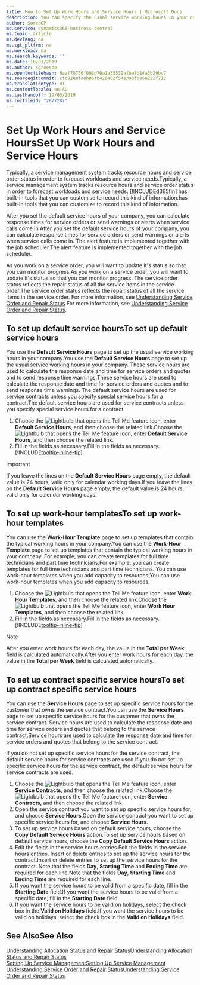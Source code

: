 ```yaml
---
title: How to Set Up Work Hours and Service Hours | Microsoft Docs
description: You can specify the usual service working hours in your company. These service hours are used to calculate the response date and time for service orders and quotes, and to send response time warnings.
author: SorenGP
ms.service: dynamics365-business-central
ms.topic: article
ms.devlang: na
ms.tgt_pltfrm: na
ms.workload: na
ms.search.keywords: ''
ms.date: 10/01/2019
ms.author: sgroespe
ms.openlocfilehash: 6aaf78756f091d70a1a33532afbafb14a5b29bc7
ms.sourcegitcommit: cfc92eefa8b06fb426482f54e393f0e6e222f712
ms.translationtype: HT
ms.contentlocale: en-AU
ms.lasthandoff: 12/03/2019
ms.locfileid: "2877287"
---
```

# <a name="set-up-work-hours-and-service-hours"></a><span data-ttu-id="fcda4-104">Set Up Work Hours and Service Hours</span><span class="sxs-lookup"><span data-stu-id="fcda4-104">Set Up Work Hours and Service Hours</span></span>
<span data-ttu-id="fcda4-105">Typically, a service management system tracks resource hours and service order status in order to forecast workloads and service needs.</span><span class="sxs-lookup"><span data-stu-id="fcda4-105">Typically, a service management system tracks resource hours and service order status in order to forecast workloads and service needs.</span></span> [!INCLUDE[d365fin](includes/d365fin_md.md)] <span data-ttu-id="fcda4-106">has built-in tools that you can customise to record this kind of information.</span><span class="sxs-lookup"><span data-stu-id="fcda4-106">has built-in tools that you can customize to record this kind of information.</span></span>  
  
<span data-ttu-id="fcda4-107">After you set the default service hours of your company, you can calculate response times for service orders or send warnings or alerts when service calls come in.</span><span class="sxs-lookup"><span data-stu-id="fcda4-107">After you set the default service hours of your company, you can calculate response times for service orders or send warnings or alerts when service calls come in.</span></span> <span data-ttu-id="fcda4-108">The alert feature is implemented together with the job scheduler.</span><span class="sxs-lookup"><span data-stu-id="fcda4-108">The alert feature is implemented together with the job scheduler.</span></span>   
  
<span data-ttu-id="fcda4-109">As you work on a service order, you will want to update it's status so that you can monitor progress.</span><span class="sxs-lookup"><span data-stu-id="fcda4-109">As you work on a service order, you will want to update it's status so that you can monitor progress.</span></span> <span data-ttu-id="fcda4-110">The service order status reflects the repair status of all the service items in the service order.</span><span class="sxs-lookup"><span data-stu-id="fcda4-110">The service order status reflects the repair status of all the service items in the service order.</span></span> <span data-ttu-id="fcda4-111">For more information, see [Understanding Service Order and Repair Status](service-order-repair-status.md).</span><span class="sxs-lookup"><span data-stu-id="fcda4-111">For more information, see [Understanding Service Order and Repair Status](service-order-repair-status.md).</span></span> 

## <a name="to-set-up-default-service-hours"></a><span data-ttu-id="fcda4-112">To set up default service hours</span><span class="sxs-lookup"><span data-stu-id="fcda4-112">To set up default service hours</span></span>  
<span data-ttu-id="fcda4-113">You use the **Default Service Hours** page to set up the usual service working hours in your company.</span><span class="sxs-lookup"><span data-stu-id="fcda4-113">You use the **Default Service Hours** page to set up the usual service working hours in your company.</span></span> <span data-ttu-id="fcda4-114">These service hours are used to calculate the response date and time for service orders and quotes and to send response time warnings.</span><span class="sxs-lookup"><span data-stu-id="fcda4-114">These service hours are used to calculate the response date and time for service orders and quotes and to send response time warnings.</span></span> <span data-ttu-id="fcda4-115">The default service hours are used for service contracts unless you specify special service hours for a contract.</span><span class="sxs-lookup"><span data-stu-id="fcda4-115">The default service hours are used for service contracts unless you specify special service hours for a contract.</span></span>  
  
1. <span data-ttu-id="fcda4-116">Choose the ![Lightbulb that opens the Tell Me feature](media/ui-search/search_small.png "Tell me what you want to do") icon, enter **Default Service Hours**, and then choose the related link.</span><span class="sxs-lookup"><span data-stu-id="fcda4-116">Choose the ![Lightbulb that opens the Tell Me feature](media/ui-search/search_small.png "Tell me what you want to do") icon, enter **Default Service Hours**, and then choose the related link.</span></span>  
2. <span data-ttu-id="fcda4-117">Fill in the fields as necessary.</span><span class="sxs-lookup"><span data-stu-id="fcda4-117">Fill in the fields as necessary.</span></span> [!INCLUDE[tooltip-inline-tip](includes/tooltip-inline-tip_md.md)]  
  
> [!IMPORTANT]  
>  <span data-ttu-id="fcda4-118">If you leave the lines on the **Default Service Hours** page empty, the default value is 24 hours, valid only for calendar working days.</span><span class="sxs-lookup"><span data-stu-id="fcda4-118">If you leave the lines on the **Default Service Hours** page empty, the default value is 24 hours, valid only for calendar working days.</span></span>  
  
## <a name="to-set-up-work-hour-templates"></a><span data-ttu-id="fcda4-119">To set up work-hour templates</span><span class="sxs-lookup"><span data-stu-id="fcda4-119">To set up work-hour templates</span></span>
<span data-ttu-id="fcda4-120">You can use the **Work-Hour Template** page to set up templates that contain the typical working hours in your company.</span><span class="sxs-lookup"><span data-stu-id="fcda4-120">You can use the **Work-Hour Template** page to set up templates that contain the typical working hours in your company.</span></span> <span data-ttu-id="fcda4-121">For example, you can create templates for full time technicians and part time technicians.</span><span class="sxs-lookup"><span data-stu-id="fcda4-121">For example, you can create templates for full time technicians and part time technicians.</span></span> <span data-ttu-id="fcda4-122">You can use work-hour templates when you add capacity to resources.</span><span class="sxs-lookup"><span data-stu-id="fcda4-122">You can use work-hour templates when you add capacity to resources.</span></span>  
  
1. <span data-ttu-id="fcda4-123">Choose the ![Lightbulb that opens the Tell Me feature](media/ui-search/search_small.png "Tell me what you want to do") icon, enter **Work Hour Templates**, and then choose the related link.</span><span class="sxs-lookup"><span data-stu-id="fcda4-123">Choose the ![Lightbulb that opens the Tell Me feature](media/ui-search/search_small.png "Tell me what you want to do") icon, enter **Work Hour Templates**, and then choose the related link.</span></span>  
2. <span data-ttu-id="fcda4-124">Fill in the fields as necessary.</span><span class="sxs-lookup"><span data-stu-id="fcda4-124">Fill in the fields as necessary.</span></span> [!INCLUDE[tooltip-inline-tip](includes/tooltip-inline-tip_md.md)]  
  
> [!Note]
> <span data-ttu-id="fcda4-125">After you enter work hours for each day, the value in the **Total per Week** field is calculated automatically.</span><span class="sxs-lookup"><span data-stu-id="fcda4-125">After you enter work hours for each day, the value in the **Total per Week** field is calculated automatically.</span></span>  

## <a name="to-set-up-contract-specific-service-hours"></a><span data-ttu-id="fcda4-126">To set up contract specific service hours</span><span class="sxs-lookup"><span data-stu-id="fcda4-126">To set up contract specific service hours</span></span>  
<span data-ttu-id="fcda4-127">You can use the **Service Hours** page to set up specific service hours for the customer that owns the service contract.</span><span class="sxs-lookup"><span data-stu-id="fcda4-127">You can use the **Service Hours** page to set up specific service hours for the customer that owns the service contract.</span></span> <span data-ttu-id="fcda4-128">Service hours are used to calculate the response date and time for service orders and quotes that belong to the service contract.</span><span class="sxs-lookup"><span data-stu-id="fcda4-128">Service hours are used to calculate the response date and time for service orders and quotes that belong to the service contract.</span></span>  
  
<span data-ttu-id="fcda4-129">If you do not set up specific service hours for the service contract, the default service hours for service contracts are used.</span><span class="sxs-lookup"><span data-stu-id="fcda4-129">If you do not set up specific service hours for the service contract, the default service hours for service contracts are used.</span></span>  
  
1. <span data-ttu-id="fcda4-130">Choose the ![Lightbulb that opens the Tell Me feature](media/ui-search/search_small.png "Tell me what you want to do") icon, enter **Service Contracts**, and then choose the related link.</span><span class="sxs-lookup"><span data-stu-id="fcda4-130">Choose the ![Lightbulb that opens the Tell Me feature](media/ui-search/search_small.png "Tell me what you want to do") icon, enter **Service Contracts**, and then choose the related link.</span></span>  
2. <span data-ttu-id="fcda4-131">Open the service contract you want to set up specific service hours for, and choose **Service Hours**.</span><span class="sxs-lookup"><span data-stu-id="fcda4-131">Open the service contract you want to set up specific service hours for, and choose **Service Hours**.</span></span>  
4. <span data-ttu-id="fcda4-132">To set up service hours based on default service hours, choose the **Copy Default Service Hours** action.</span><span class="sxs-lookup"><span data-stu-id="fcda4-132">To set up service hours based on default service hours, choose the **Copy Default Service Hours** action.</span></span>  
5. <span data-ttu-id="fcda4-133">Edit the fields in the service hours entries.</span><span class="sxs-lookup"><span data-stu-id="fcda4-133">Edit the fields in the service hours entries.</span></span> <span data-ttu-id="fcda4-134">Insert or delete entries to set up the service hours for the contract.</span><span class="sxs-lookup"><span data-stu-id="fcda4-134">Insert or delete entries to set up the service hours for the contract.</span></span> <span data-ttu-id="fcda4-135">Note that the fields **Day**, **Starting Time** and **Ending Time** are required for each line.</span><span class="sxs-lookup"><span data-stu-id="fcda4-135">Note that the fields **Day**, **Starting Time** and **Ending Time** are required for each line.</span></span>  
6. <span data-ttu-id="fcda4-136">If you want the service hours to be valid from a specific date, fill in the **Starting Date** field.</span><span class="sxs-lookup"><span data-stu-id="fcda4-136">If you want the service hours to be valid from a specific date, fill in the **Starting Date** field.</span></span>  
7. <span data-ttu-id="fcda4-137">If you want the service hours to be valid on holidays, select the check box in the **Valid on Holidays** field.</span><span class="sxs-lookup"><span data-stu-id="fcda4-137">If you want the service hours to be valid on holidays, select the check box in the **Valid on Holidays** field.</span></span>  

## <a name="see-also"></a><span data-ttu-id="fcda4-138">See Also</span><span class="sxs-lookup"><span data-stu-id="fcda4-138">See Also</span></span>  
[<span data-ttu-id="fcda4-139">Understanding Allocation Status and Repair Status</span><span class="sxs-lookup"><span data-stu-id="fcda4-139">Understanding Allocation Status and Repair Status</span></span>](service-allocation-status-and-repair-status.md)  
[<span data-ttu-id="fcda4-140">Setting Up Service Management</span><span class="sxs-lookup"><span data-stu-id="fcda4-140">Setting Up Service Management</span></span>](service-setup-service.md)  
[<span data-ttu-id="fcda4-141">Understanding Service Order and Repair Status</span><span class="sxs-lookup"><span data-stu-id="fcda4-141">Understanding Service Order and Repair Status</span></span>](service-order-repair-status.md)  
